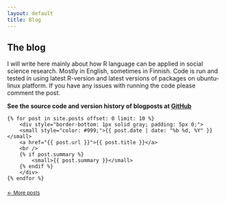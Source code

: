 ```yaml
---
layout: default
title: Blog
---
```


The blog
---------------

I will write here mainly about how R language can be applied in social science research. Mostly in English, sometimes in Finnish. Code is run and tested in using latest R-version and latest versions of packages on ubuntu-linux platform. If you have any issues with running the code please comment the post.

**See the source code and version history of blogposts at [GitHub](https://github.com/muuankarski/blog/tree/master/_R)**

<div id="posts">



    {% for post in site.posts offset: 0 limit: 10 %}
        <div style="border-bottom: 1px solid gray; padding: 5px 0;">
        <small style="color: #999;">{{ post.date | date: "%b %d, %Y" }}</small> 
        <a href="{{ post.url }}">{{ post.title }}</a>
        <br />
        {% if post.summary %}
            <small>{{ post.summary }}</small>
        {% endif %}
        </div>
    {% endfor %}

<div style="margin: 15px 0; padding-top: 5px;">
<small>
    <a href="/archive.html" title="an archive of all posts">&larr; More posts</a>
</small>
</div>

</div>
